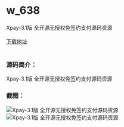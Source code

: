 # w_638
Xpay-3.1版 全开源无授权免签约支付源码资源
<br/></br>
[下载地址](https://www.uuid2.com/638.html "下载地址")
<br/></br>
<h3>源码简介：</h3>
<p>Xpay-3.1版 全开源无授权免签约支付源码资源<p>
<h3>截图：</h3>
<img src="https://www.uuid2.com/wp-content/uploads/img/202105/49d68c0857.jpg" alt="Xpay-3.1版 全开源无授权免签约支付源码资源"><img src="https://www.uuid2.com/wp-content/uploads/img/202105/163ffdb963.jpg" alt="Xpay-3.1版 全开源无授权免签约支付源码资源">

